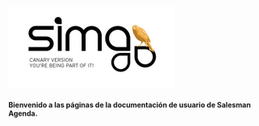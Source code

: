 


![](Images/es-ES_simacanaryversionbn.png)  
---  
  

 
**Bienvenido a las páginas de la documentación de usuario de Salesman Agenda.**  


